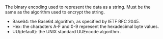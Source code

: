 The binary encoding used to represent the data as a string. Must be the same as the algorithm used to encrypt the string.

- Base64: the Base64 algorithm, as specified by IETF RFC 2045.
- Hex: the characters A-F and 0-9 represent the hexadecimal byte values.
- UU(default): the UNIX standard UUEncode algorithm .
